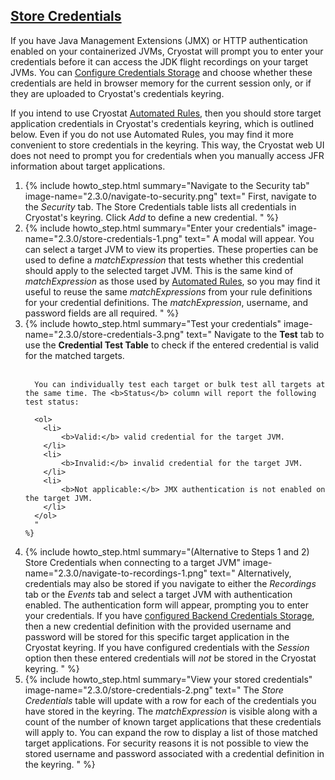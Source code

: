 ## [Store Credentials](#store-credentials)
If you have Java Management Extensions (JMX) or HTTP authentication enabled on your containerized JVMs, Cryostat will prompt you to enter your credentials before it can access the JDK flight recordings on your target JVMs. You can <a href="#configure-credentials-storage">Configure Credentials Storage</a> and choose whether these credentials are held in browser memory for the current session only, or if they are uploaded to Cryostat's credentials keyring.

If you intend to use Cryostat <a href="#create-an-automated-rule">Automated Rules</a>, then you should store target application credentials in Cryostat's credentials keyring, which is outlined below. Even if you do not use Automated Rules, you may find it more convenient to store credentials in the keyring. This way, the Cryostat web UI does not need to prompt you for credentials when you manually access JFR information about target applications.

<ol>
  <li>
    {% include howto_step.html
      summary="Navigate to the Security tab"
      image-name="2.3.0/navigate-to-security.png"
      text="
        First, navigate to the <i>Security</i> tab. The Store Credentials table lists all credentials in Cryostat's keyring. Click <i>Add</i> to define a new credential.
      "
    %}
  </li>
  <li>
    {% include howto_step.html
      summary="Enter your credentials"
      image-name="2.3.0/store-credentials-1.png"
      text="
          A modal will appear. You can select a target JVM to view its properties.
          These properties can be used to define a <i>matchExpression</i> that tests whether this credential should apply to the selected target JVM.
          This is the same kind of <i>matchExpression</i> as those used by <a href='#create-an-automated-rule'>Automated Rules</a>, so you may find it useful to reuse the same
          <i>matchExpressions</i> from your rule definitions for your credential definitions.
          The <i>matchExpression</i>, username, and password fields are all required.
      "
    %}
  </li>
  <li>
    {% include howto_step.html
      summary="Test your credentials"
      image-name="2.3.0/store-credentials-3.png"
      text="
      Navigate to the <b>Test</b> tab to use the <b>Credential Test Table</b> to check if the entered credential is valid for the matched targets.
      <br><br>

      You can individually test each target or bulk test all targets at the same time. The <b>Status</b> column will report the following test status:

      <ol>
        <li>
            <b>Valid:</b> valid credential for the target JVM.
        </li>
        <li>
            <b>Invalid:</b> invalid credential for the target JVM.
        </li>
        <li>
            <b>Not applicable:</b> JMX authentication is not enabled on the target JVM.
        </li>
      </ol>  
      "
    %}
  </li>
  <li>
    {% include howto_step.html
      summary="(Alternative to Steps 1 and 2) Store Credentials when connecting to a target JVM"
      image-name="2.3.0/navigate-to-recordings-1.png"
      text="
        Alternatively, credentials may also be stored if you navigate to either the <i>Recordings</i> tab or the <i>Events</i> tab and select a target JVM with authentication enabled. The authentication form will appear, prompting you to enter your credentials. If you have <a href='#configure-credentials-storage'>configured Backend Credentials Storage</a>, then a new credential definition with the provided username and password will be stored for this specific target application in the Cryostat keyring. If you have configured credentials with the <i>Session</i> option then these entered credentials will <i>not</i> be stored in the Cryostat keyring.
      "
    %}
  </li>
  <li>
    {% include howto_step.html
      summary="View your stored credentials"
      image-name="2.3.0/store-credentials-2.png"
      text="
        The <i>Store Credentials</i> table will update with a row for each of the credentials you have stored in the keyring. The <i>matchExpression</i> is visible along with a count of the number of known target applications that these credentials will apply to. You can expand the row to display a list of those matched target applications. For security reasons it is not possible to view the stored username and password associated with a credential definition in the keyring.
      "
    %}
  </li>
</ol>
